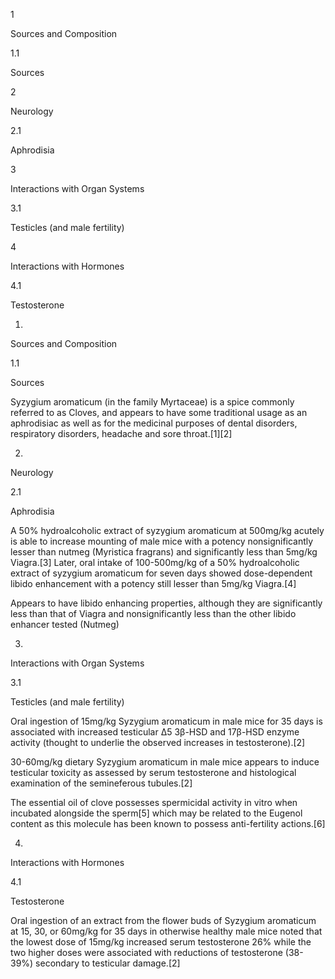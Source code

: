 1

Sources and Composition

1.1

Sources

2

Neurology

2.1

Aphrodisia

3

Interactions with Organ Systems

3.1

Testicles (and male fertility)

4

Interactions with Hormones

4.1

Testosterone

1.

Sources and Composition

1.1

Sources

Syzygium aromaticum (in the family Myrtaceae) is a spice commonly referred to as Cloves, and appears to have some traditional usage as an aphrodisiac as well as for the medicinal purposes of dental disorders, respiratory disorders, headache and sore throat.[1][2]

2.

Neurology

2.1

Aphrodisia

A 50% hydroalcoholic extract of syzygium aromaticum at 500mg/kg acutely is able to increase mounting of male mice with a potency nonsignificantly lesser than nutmeg (Myristica fragrans) and significantly less than 5mg/kg Viagra.[3] Later, oral intake of 100-500mg/kg of a 50% hydroalcoholic extract of syzygium aromaticum for seven days showed dose-dependent libido enhancement with a potency still lesser than 5mg/kg Viagra.[4]


Appears to have libido enhancing properties, although they are significantly less than that of Viagra and nonsignificantly less than the other libido enhancer tested (Nutmeg)


3.

Interactions with Organ Systems

3.1

Testicles (and male fertility)

Oral ingestion of 15mg/kg Syzygium aromaticum in male mice for 35 days is associated with increased testicular Δ5 3β-HSD and 17β-HSD enzyme activity (thought to underlie the observed increases in testosterone).[2]

30-60mg/kg dietary Syzygium aromaticum in male mice appears to induce testicular toxicity as assessed by serum testosterone and histological examination of the semineferous tubules.[2]

The essential oil of clove possesses spermicidal activity in vitro when incubated alongside the sperm[5] which may be related to the Eugenol content as this molecule has been known to possess anti-fertility actions.[6]

4.

Interactions with Hormones

4.1

Testosterone

Oral ingestion of an extract from the flower buds of Syzygium aromaticum at 15, 30, or 60mg/kg for 35 days in otherwise healthy male mice noted that the lowest dose of 15mg/kg increased serum testosterone 26% while the two higher doses were associated with reductions of testosterone (38-39%) secondary to testicular damage.[2]

